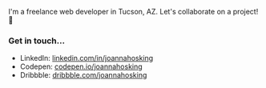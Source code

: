 I'm a freelance web developer in Tucson, AZ. Let's collaborate on a project! 👯

### Get in touch...
* LinkedIn: [linkedin.com/in/joannahosking](https://www.linkedin.com/in/joannahosking/)
* Codepen: [codepen.io/joannahosking](https://codepen.io/joannahosking)
* Dribbble: [dribbble.com/joannahosking](https://dribbble.com/joannahosking)
